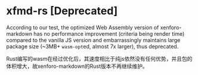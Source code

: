 # xfmd-rs [Deprecated]

According to our test, the optimized Web Assembly version of xenforo-markdown has no performance improvement (criteria being render time) compared to the vanilla JS version and embarrassingly maintains large package size (~3MB+ `wasm-opt`ed, almost 7x larger), thus deprecated.

Rust编写的wasm在经过优化后，其速度相比于纯js依然没有任何优势，并且包的体积增大，故xenforo-markdown的Rust版本不再继续维护。